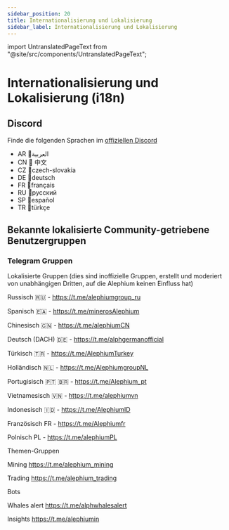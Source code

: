 ```yaml
---
sidebar_position: 20
title: Internationalisierung und Lokalisierung
sidebar_label: Internationalisierung und Lokalisierung
---
```


import UntranslatedPageText from "@site/src/components/UntranslatedPageText";

<UntranslatedPageText />

# Internationalisierung und Lokalisierung (i18n)

## Discord

Finde die folgenden Sprachen im [offiziellen Discord](https://alephium.org/discord)

- AR 🌙العربية 
- CN 🐼 中文
- CZ 🏒czech-slovakia
- DE 🌭deutsch
- FR 🥖français
- RU 🐻русский
- SP 🌮español
- TR 🐺türkçe

## Bekannte lokalisierte Community-getriebene Benutzergruppen

### Telegram Gruppen

Lokalisierte Gruppen (dies sind inoffizielle Gruppen, erstellt und moderiert von unabhängigen Dritten, auf die Alephium keinen Einfluss hat)

Russisch 🇷🇺 - https://t.me/alephiumgroup_ru

Spanisch 🇪🇦 - https://t.me/minerosAlephium

Chinesisch 🇨🇳 - https://t.me/alephiumCN

Deutsch (DACH) 🇩🇪 - https://t.me/alphgermanofficial

Türkisch 🇹🇷 - https://t.me/AlephiumTurkey

Holländisch 🇳🇱 - https://t.me/AlephiumgroupNL

Portugisisch 🇵🇹 🇧🇷 - https://t.me/Alephium_pt

Vietnamesisch 🇻🇳 - https://t.me/alephiumvn

Indonesisch 🇮🇩 - https://t.me/AlephiumID

Französisch FR - https://t.me/Alephiumfr

Polnisch PL - https://t.me/alephiumPL

Themen-Gruppen

Mining https://t.me/alephium_mining

Trading https://t.me/alephium_trading

Bots

Whales alert https://t.me/alphwhalesalert

Insights https://t.me/alephiumin
